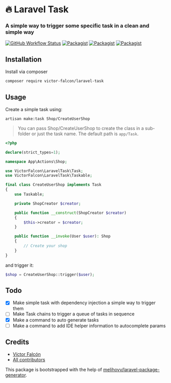 
# 🔥 Laravel Task
###  A simple way to trigger some specific task in a clean and simple way

[![GitHub Workflow Status](https://github.com/victor-falcon/laravel-task/workflows/Run%20tests/badge.svg)](https://github.com/victor-falcon/laravel-task/actions)
[![Packagist](https://img.shields.io/packagist/v/victor-falcon/laravel-task.svg)](https://packagist.org/packages/victor-falcon/laravel-task)
[![Packagist](https://poser.pugx.org/victor-falcon/laravel-task/d/total.svg)](https://packagist.org/packages/victor-falcon/laravel-task)
[![Packagist](https://img.shields.io/packagist/l/victor-falcon/laravel-task.svg)](https://packagist.org/packages/victor-falcon/laravel-task)

## Installation
Install via composer

```bash
composer require victor-falcon/laravel-task
```

## Usage
Create a simple task using:

```
artisan make:task Shop/CreateUserShop
```

> You can pass Shop/CreateUserShop to create the class in a sub-folder or just the task name. The default path is `app/Task`.

```php
<?php

declare(strict_types=1);

namespace App\Actions\Shop;

use VictorFalcon\LaravelTask\Task;
use VictorFalcon\LaravelTask\Taskable;

final class CreateUserShop implements Task
{
	use Taskable;

	private ShopCreator $creator;

	public function __construct(ShopCreator $creator)
	{
		$this->creator = $creator;
	}

	public function __invoke(User $user): Shop
	{
		// Create your shop
	}
}
```

and trigger it:

```php
$shop = CreateUserShop::trigger($user);
```

## Todo
- [X] Make simple task with dependency injection a simple way to trigger them
- [ ] Make Task chains to trigger a queue of tasks in sequence
- [X] Make a command to auto generate tasks
- [ ] Make a command to add IDE helper information to autocomplete params

## Credits
- [Víctor Falcón](https://github.com/victor-falcon)
- [All contributors](https://github.com/victor-falcon/laravel-task/graphs/contributors)

This package is bootstrapped with the help of
[melihovv/laravel-package-generator](https://github.com/melihovv/laravel-package-generator).
